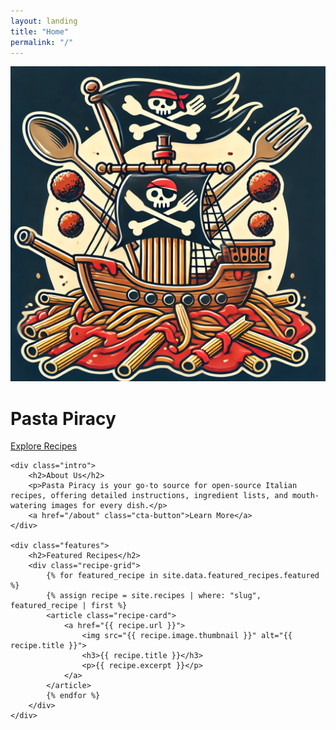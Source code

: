 ```yaml
---
layout: landing
title: "Home"
permalink: "/"
---
```


<div class="landing-page-content">
    <div class="hero">
        <div class="hero-logo">
            <a href="{{ '/' | relative_url }}" class="site-logo" rel="home" title="{{ site.title }}">
                <img src="/assets/images/pasta_pirate_logo.webp" alt="Pasta Piracy Logo">
            </a>
        </div>
        <div class="hero-content">
            <h1>Pasta Piracy</h1>
            <p></p>
            <a href="/recipes" class="cta-button">Explore Recipes</a>
        </div>
    </div>

    <div class="intro">
        <h2>About Us</h2>
        <p>Pasta Piracy is your go-to source for open-source Italian recipes, offering detailed instructions, ingredient lists, and mouth-watering images for every dish.</p>
        <a href="/about" class="cta-button">Learn More</a>
    </div>

    <div class="features">
        <h2>Featured Recipes</h2>
        <div class="recipe-grid">
            {% for featured_recipe in site.data.featured_recipes.featured %}
            {% assign recipe = site.recipes | where: "slug", featured_recipe | first %}
            <article class="recipe-card">
                <a href="{{ recipe.url }}">
                    <img src="{{ recipe.image.thumbnail }}" alt="{{ recipe.title }}">
                    <h3>{{ recipe.title }}</h3>
                    <p>{{ recipe.excerpt }}</p>
                </a>
            </article>
            {% endfor %}
        </div>
    </div>
</div>
